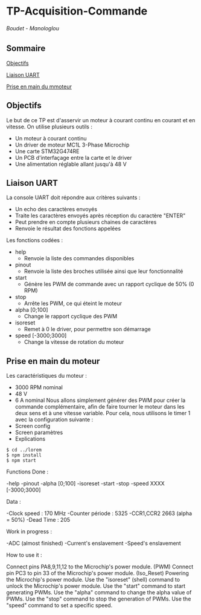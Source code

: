 # TP-Acquisition-Commande
###### Boudet - Manologlou

## Sommaire
[Objectifs](#objectifs)

[Liaison UART](#liaison-uart)

[Prise en main du mmoteur](#prise-en-main-du-moteur)

## Objectifs
Le but de ce TP est d'asservir un moteur à courant continu en courant et en vitesse.
On utilise plusieurs outils :
* Un moteur à courant continu
* Un driver de moteur MC1L 3-Phase Microchip
* Une carte STM32G474RE
* Un PCB d'interfaçage entre la carte et le driver
* Une alimentation réglable allant jusqu'à 48 V

## Liaison UART
La console UART doit répondre aux critères suivants :
* Un echo des caractères envoyés
* Traite les caractères envoyés après réception du caractère "ENTER"
* Peut prendre en compte plusieurs chaines de caractères
* Renvoie le résultat des fonctions appelées

Les fonctions codées :
* help
  - Renvoie la liste des commandes disponibles
* pinout
  - Renvoie la liste des broches utilisée ainsi que leur fonctionnalité
* start
  - Génère les PWM de commande avec un rapport cyclique de 50% (0 RPM)
* stop
  - Arrête les PWM, ce qui éteint le moteur
* alpha [0;100]
  - Change le rapport cyclique des PWM
* isoreset
  - Remet à 0 le driver, pour permettre son démarrage
* speed [-3000;3000]
  - Change la vitesse de rotation du moteur

## Prise en main du moteur
Les caractéristiques du moteur :
* 3000 RPM nominal
* 48 V
* 6 A nominal
Nous allons simplement générer des PWM pour créer la commande complémentaire, afin de faire tourner le moteur dans les deux sens et à une vitesse variable.
Pour cela, nous utilisons le timer 1 avec la configuration suivante :
* Screen config
* Screen paramètres
* Explications



```
$ cd ../lorem
$ npm install
$ npm start
```

Functions Done :

  -help
  -pinout
  -alpha [0;100]
  -isoreset
  -start
  -stop
  -speed XXXX [-3000;3000]

Data :

  -Clock speed : 170 MHz
  -Counter période : 5325
  -CCR1,CCR2 2663 (alpha = 50%)
  -Dead Time : 205

Work in progress :

  -ADC (almost finished)
  -Current's enslavement
  -Speed's enslavement

How to use it :

  Connect pins PA8,9,11,12 to the Microchip's power module. (PWM)
  Connect pin PC3 to pin 33 of the Microchip's power module. (Iso_Reset)
  Powering the Microchip's power module.
  Use the "isoreset" (shell) command to unlock the Microchip's power module.
  Use the "start" command to start generating PWMs.
  Use the "alpha" command to change the alpha value of PWMs.
  Use the "stop" command to stop the generation of PWMs.
  Use the "speed" command to set a specific speed.
